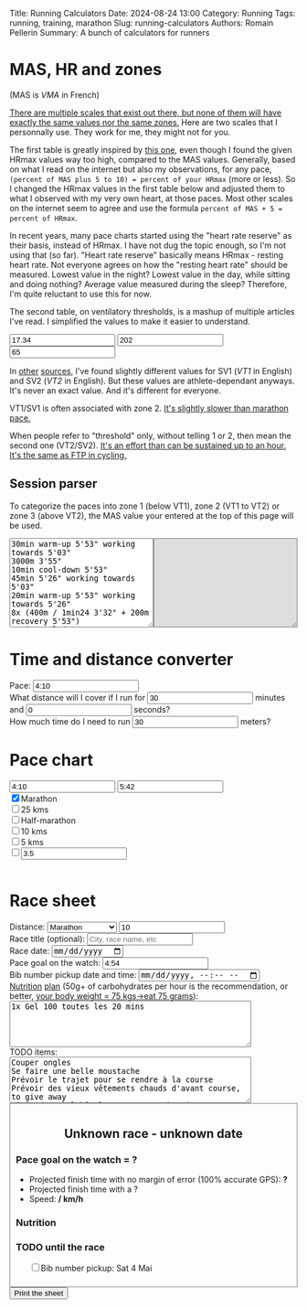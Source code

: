 Title: Running Calculators
Date: 2024-08-24 13:00
Category: Running
Tags: running, training, marathon
Slug: running-calculators
Authors: Romain Pellerin
Summary: A bunch of calculators for runners

<script>
    const matchPaceFormatWithColon = v => v && v.match(/^(\d{1,2}):(\d{2})$/);
    const matchPaceFormatWithQuotes = v => v && v.match(/^(\d{1,2})'(\d{2})"$/);
    const paceToSeconds = (v, separator = 'COLON') => {
            const [, minutes, seconds] = separator === 'COLON' ? matchPaceFormatWithColon(v) : matchPaceFormatWithQuotes(v)
            return Number(minutes) * 60 + Number(seconds)
    }
    const differenceBetweenPaces = (min, max) => paceToSeconds(max) - paceToSeconds(min)
    const secondsToTime = (v) => {
            let minutes = Math.floor(v / 60)
            let hours = 0
            const seconds = String(v % 60).padStart(2, '0')
            if (minutes > 59) {
                    hours = Math.floor(minutes / 60)
                    minutes = String(minutes % 60).padStart(2, '0')
            }
            minutes = String(minutes)
            const result = [String(hours), minutes, seconds]
            result.valueWithQuotes = hours ? `${hours}h${minutes}'${seconds}"` : `${minutes}'${seconds}"`
            result.valueWithColon = hours ? `${hours}:${minutes}:${seconds}` : `${minutes}:${seconds}`
            return result
    }
    const roundTo1 = num => Math.round((num + Number.EPSILON) * 10) / 10
    const paceInSecondsToSpeed = paceInSeconds => roundTo1(3600.0/paceInSeconds) // .toFixed(1) is less precise
    const speedInKmhTimesPercent = (kmh, percent) => (percent * kmh / 100).toFixed(2)
    const paceInSecondsToFinishTime = (paceInSeconds, kms) => secondsToTime(Math.ceil(paceInSeconds * kms)).valueWithColon
    const secondsAtPaceToMeters = (seconds, paceInSeconds) => Math.floor((seconds * 1000) / paceInSeconds)
    const metersAtPaceToSeconds = (meters, paceInSeconds) => Math.ceil((meters * paceInSeconds) / 1000)
    const speedToSecondsForOneKilometer = speed => Math.ceil(3600/speed)
</script>

# MAS, HR and zones

(MAS is _VMA_ in French)

[There are multiple scales that exist out there, but none of them will have exactly the same values nor the same zones.](https://youtu.be/4QhT_6YgOuI?t=1861) Here are two scales that I personnally use. They work for me, they might not for you.

The first table is greatly inspired by [this one](https://www.facebook.com/lorblanchet/posts/pfbid032J13PKC2rDPA84weL5dXZ9G8GpznZBVwgrqZszF6opB121oEpwqKZ7hjNQ2NCehel), even though I found the given HRmax values way too high, compared to the MAS values. Generally, based on what I read on the internet but also my observations, for any pace, `(percent of MAS plus 5 to 10) = percent of your HRmax` (more or less). So I changed the HRmax values in the first table below and adjusted them to what I observed with my very own heart, at those paces. Most other scales on the internet seem to agree and use the formula `percent of MAS + 5 = percent of HRmax`.

In recent years, many pace charts started using the "heart rate reserve" as their basis, instead of HRmax. I have not dug the topic enough, so I'm not using that (so far). "Heart rate reserve" basically means HRmax - resting heart rate. Not everyone agrees on how the "resting heart rate" should be measured. Lowest value in the night? Lowest value in the day, while sitting and doing nothing? Average value measured during the sleep? Therefore, I'm quite reluctant to use this for now.

The second table, on ventilatory thresholds, is a mashup of multiple articles I've read. I simplified the values to make it easier to understand.

<input type="number" step="0.01" id="mas" placeholder="MAS speed (km/h)" value="17.34"/>
<input type="number" step="1" id="maxhr" placeholder="Max HR" value="202"/>

<div>
<input type="number" step="1" id="random_percent" placeholder="% of your MAS" value="65"/>
<span id="random_percent_result"></span>
</div>

<div id="zones_result"></div>

In [other](https://youtu.be/k8oADrC5Q1w?t=456) [sources](https://youtu.be/ZDdZ3TqJkd8?t=471), I've found slightly different values for SV1 (_VT1_ in English) and SV2 (_VT2_ in English). But these values are athlete-dependant anyways. It's never an exact value. And it's different for everyone.

VT1/SV1 is often associated with zone 2. [It's slightly slower than marathon pace.](https://youtu.be/k8oADrC5Q1w?t=555)

When people refer to "threshold" only, without telling 1 or 2, then mean the second one (VT2/SV2). [It's an effort than can be sustained up to an hour.](https://youtu.be/k8oADrC5Q1w?t=570) [It's the same as FTP in cycling.](https://youtu.be/k8oADrC5Q1w?t=526)

<script>
  const masInput = document.querySelector('input#mas')
  const maxHrInput = document.querySelector('input#maxhr')
  const randomPercent = document.querySelector('input#random_percent')

  const zones = [
    [
      {percentHr: [70], percentMas: [50,60], zone: 1, name: 'Endurance fondamentale'},
      {percentHr: [70,75], percentMas: [60,70], zone: 2, name: 'Endurance active'},
      {percentHr: [75,85], percentMas: [70,80], zone: 3, name: 'Allure marathon'},
      {percentHr: [85,95], percentMas: [80,90], zone: 4, name: 'Allures semi→10km, allure tempo, allure "au seuil" [anaérobie]'},
      {percentHr: [95,100], percentMas: [90,100], zone: 5, name: 'Allures 5km→VMA'},
    ],
    [
      {percentHr: [80], percentMas: [75], zone: 1, name: 'Sous le seuil aérobie / seuil ventilatoire 1 (SV1) = endurance fondamentale'},
      {percentHr: [80,90], percentMas: [75,85], zone: 2, name: 'Entre le seuil aérobie (SV1) et anaérobie (SV2) = allures marathon→semi'},
      {percentHr: [90,100], percentMas: [85,100], zone: 3, name: 'Au delà de SV2 = allures 10km→VMA'},
    ]
  ]

  function MASzonesInputChange() {
    if (!masInput.value) return

    document.querySelector('#zones_result').innerHTML = ""
    let randomPercentResult
    if (randomPercent.value) {
      const speed = speedInKmhTimesPercent(masInput.value, randomPercent.value)
      randomPercentResult = `= ${secondsToTime(speedToSecondsForOneKilometer(speed)).valueWithQuotes} (${speed} km/h)`
    }
    else {
      randomPercentResult = ""
    }
    document.querySelector('span#random_percent_result').innerHTML = randomPercentResult

    zones.forEach((zones,index,array) => {
        let newTable = "<table class=\"collapse\"><thead><tr><th>Zone</th><th>Name(s)</th><th>% MAS</th><th>% HRmax</th><th>Pace</th></tr></thead><tbody>"

        const hueStep = (120 / (zones.length - 1))
        zones.map(({percentMas,zone,percentHr,name},index,array) => {
          const hue = 120 - (index * hueStep)
          const color = `hsl(${hue}, 100%, 50%)`
          const speeds = percentMas.map(percent => speedInKmhTimesPercent(masInput.value, percent))
          const paces = speeds.map(speed => secondsToTime(speedToSecondsForOneKilometer(speed)).valueWithQuotes)
          const hrs = maxHrInput.value ? percentHr.map(hr => Math.round(maxHrInput.value * hr / 100)) : []
          newTable += `<tr style="background-color: ${color}"><td>${zone}</td><td>${name}</td>`

          // % MAS
          let masRow = ''
          if (percentMas.length === 1) {
                masRow = `<span style="white-space: nowrap;"><= ${percentMas[0]}% (${speeds[0] ?? '?'} km/h)</span>`
          }
          else {
                masRow = percentMas.map((mas,i) => `<span style="white-space: nowrap;">${mas}% (${speeds[i] ?? '?'} km/h)</span>`).join('<br />⬇️<br />')
          }
          newTable += `<td class="center">${masRow}</td>`

          // % HRmax
          let hrRow = ''
          if (percentHr.length === 1) {
                hrRow = `<span style="white-space: nowrap;"><= ${percentHr[0]}% (${hrs[0] ?? '?'} bpm)</span>`
          }
          else {
                hrRow = percentHr.map((hr,i) => `<span style="white-space: nowrap;">${hr}% (${hrs[i] ?? '?'} bpm)</span>`).join('<br />⬇️<br />')
          }
          newTable += `<td class="center">${hrRow}</td>`

          // Paces
          newTable += `<td class="center">${paces.join('<br />⬇️<br />')}</td>`
          newTable += `</tr>`
        })

        newTable += "</tbody></table>"
        document.querySelector('#zones_result').innerHTML += newTable
    })
  }

  masInput.addEventListener('input', MASzonesInputChange)
  maxHrInput.addEventListener('input', MASzonesInputChange)
  randomPercent.addEventListener('input', MASzonesInputChange)
  MASzonesInputChange()
</script>

## Session parser

To categorize the paces into zone 1 (below VT1), zone 2 (VT1 to VT2) or zone 3 (above VT2), the MAS value your entered at the top of this page will be used.

<div style="display: flex">
<textarea style="flex: 1 0 0" id="session_parser" rows="10" cols="0">
30min warm-up 5'53" working towards 5'03"
3000m 3'55"
10min cool-down 5'53"
45min 5'26" working towards 5'03"
20min warm-up 5'53" working towards 5'26"
8x (400m / 1min24 3'32" + 200m recovery 5'53")
10min cool-down 5'53"
6km 5'53" working towards 5'26"
4km 4'57"
</textarea>

<textarea style="flex: 1 0 0; background-color: #ddd" id="session_parser_results" rows="10" cols="0" readonly></textarea>

</div>

<div id="session_parser_zones_results"></div>

<script>
    const sessionParserTextarea = document.querySelector('textarea#session_parser')
    const sessionParserResults = document.querySelector('#session_parser_results')

    const regexWithMultiplicator = /^(?<multiplicator>\d+)\s?x\s?\((?<rest>.*?)\)$/
    const regexWorkingTowards = /(?<paceA>\d{1,2}'\d{2}")\s?working towards\s?(?<paceB>\d{1,2}'\d{2}")/g

    // ([a-z-]+ )? is for recovery/warm-up/cool-down terms
    const regexFindMeters = /(?<meters>\d{2,5})\s?m (?:\/ \dmin\d{1,2} )?([a-z-]+ )?(?<pace>\d{1,2}'\d{2}")/g
    const regexFindKiloMeters = /(?<kilometers>\d{1,2}(\.\d{1,3})?)\s?km ([a-z-]+ )?(?<pace>\d{1,2}'\d{2}")/g
    const regexMinsSecsToDistance = /(?<mins>\d{1,3})\s?mins?(?<secs>\d{1,2})? ([a-z-]+ )?(?<pace>\d{1,2}'\d{2}")/g

    function sessionParserInputChange() {
        const zone1 = [] // % MAS <= 75
        const zone2 = [] // % MAS <= 85
        const zone3 = [] // % MAS > 85

        const vt1Speed = speedInKmhTimesPercent(masInput.value, 75)
        const vt2Speed = speedInKmhTimesPercent(masInput.value, 85)
        const vt1PaceInSeconds = speedToSecondsForOneKilometer(vt1Speed)
        const vt2PaceInSeconds = speedToSecondsForOneKilometer(vt2Speed)

        const lines = sessionParserTextarea.value.split("\n")
        const results = lines.map(l => l.trim()).filter(l => l.length > 0).map(line => {
                let lineToParse = line
                let multiplicator = 1

                let result = lineToParse.match(regexWithMultiplicator)
                if (result) {
                        multiplicator *= result.groups.multiplicator
                        lineToParse = result.groups.rest
                }

                // Let's replace the "working towards" with their average pace
                result = lineToParse.matchAll(regexWorkingTowards)
                for (const match of result) {
                        const {paceA, paceB} = match.groups
                        const toReplace = match[0]
                        let averagePace = Math.ceil((paceToSeconds(paceA, 'QUOTE') + paceToSeconds(paceB, 'QUOTE')) / 2)
                        averagePace = secondsToTime(averagePace).valueWithQuotes
                        lineToParse = lineToParse.replace(toReplace, averagePace)
                }

                // Let's replace `400m 4'57"` with `4000@4'57"`
                result = lineToParse.matchAll(regexFindMeters)
                for (const match of result) {
                        const {meters, pace} = match.groups
                        const toReplace = match[0]
                        const metersAtPace = `${meters}@${pace}`
                        lineToParse = lineToParse.replace(toReplace, metersAtPace)
                }
                // Let's replace `4km 4'57"` with `4000@4'57"`
                result = lineToParse.matchAll(regexFindKiloMeters)
                for (const match of result) {
                        const {kilometers, pace} = match.groups
                        const toReplace = match[0]
                        const metersAtPace = `${Number(kilometers)*1000}@${pace}`
                        lineToParse = lineToParse.replace(toReplace, metersAtPace)
                }
                // Let's replace `10min cool-down 5'53" with 1700@5'53"` with `1700@5'53"`
                result = lineToParse.matchAll(regexMinsSecsToDistance)
                for (const match of result) {
                        const {mins, secs, pace} = match.groups
                        const toReplace = match[0]
                        const paceInSeconds = paceToSeconds(pace, "QUOTES")
                        const meters = secondsAtPaceToMeters((Number(mins) * 60) + Number(secs ?? "0"), paceInSeconds)
                        const metersAtPace = `${meters}@${pace}`
                        lineToParse = lineToParse.replace(toReplace, metersAtPace)
                }

                let segments
                if (lineToParse.includes('+')) {
                        segments = lineToParse.split(/\s?\+\s?/)
                }
                else {
                        segments = [lineToParse]
                }
                if (!segments.every(segment => segment.match(/^\d+@\d{1,2}'\d{2}"$/))) {
                        return "Line could not be parsed"
                }

                segments = segments.map(segment => {
                        let [meters, pace] = segment.split('@')
                        meters *= multiplicator
                        const paceInSeconds = paceToSeconds(pace, "QUOTES")
                        if (paceInSeconds >= vt1PaceInSeconds) zone1.push(meters)
                        else if (paceInSeconds >= vt2PaceInSeconds) zone2.push(meters)
                        else zone3.push(meters)

                        return `${meters}@${pace}`
                })
                return segments.join(" + ")
        })

        sessionParserResults.innerHTML = results.filter(l => l.length > 0).join("\n")

        const metersInZone1 = zone1.reduce((acc, item) => acc + item, 0)
        const metersInZone2 = zone2.reduce((acc, item) => acc + item, 0)
        const metersInZone3 = zone3.reduce((acc, item) => acc + item, 0)
        const zonesResults = document.querySelector('#session_parser_zones_results')
        zonesResults.innerHTML = `Zone 1: ${metersInZone1/1000}kms<br />Zone 2 (faster than ${secondsToTime(vt1PaceInSeconds).valueWithQuotes}): ${metersInZone2/1000}kms<br />Zone 3 (faster than ${secondsToTime(vt2PaceInSeconds).valueWithQuotes}): ${metersInZone3/1000}kms<br /><button id="sessionCopy">Copy</button>`

        const copyContent = async () => {
                try {
                        // Fo google spreadsheet, columns "quality kms in zone 2" and "quality kms in zone 3"
                        await navigator.clipboard.writeText(`${metersInZone2/1000}\t${metersInZone3/1000}`);
                        console.log('Content copied to clipboard');
                } catch (err) {
                        console.error('Failed to copy: ', err);
                }
        }
        document.querySelector('button#sessionCopy').onclick = copyContent
    }
    sessionParserTextarea.addEventListener('input', sessionParserInputChange)
    masInput.addEventListener('input', sessionParserInputChange)
    sessionParserInputChange()
</script>

# Time and distance converter

<div id="time_and_distance_converter">
<div>Pace: <input pattern="\d{1,2}:\d{2}" type="text" id="time_and_distance_converter_pace" placeholder="Pace" value="4:10"/></div>
<div>What distance will I cover if I run for <input type="number" step="1" id="time_to_distance_mins" value="30"/> minutes and <input type="number" step="1" id="time_to_distance_secs" value="0"/> seconds? <strong id="time_to_distance_results"></strong></div>
<div>How much time do I need to run <input type="number" step="1" id="distance_to_time" value="30"/> meters? <strong id="distance_to_time_results"></strong></div>
</div>

<script>
    function timeAndDistanceConverterInputChange() {
        const pace = document.querySelector('input#time_and_distance_converter_pace').value
        if (!matchPaceFormatWithColon(pace)) return

        const paceInSeconds = paceToSeconds(pace)

        let timeInSecondsToConvert = Number(document.querySelector('input#time_to_distance_secs').value ?? '0')
        const timeInMinutesToConvert = Number(document.querySelector('input#time_to_distance_mins').value ?? '0')
        timeInSecondsToConvert += (timeInMinutesToConvert * 60)
        const timeConvertedInDistance = secondsAtPaceToMeters(timeInSecondsToConvert, paceInSeconds)
        document.querySelector('#time_to_distance_results').innerText = `${timeConvertedInDistance}m`

        const metersToConvert = Number(document.querySelector('input#distance_to_time').value ?? '0')
        const [hours, minutes, seconds] = secondsToTime(metersAtPaceToSeconds(metersToConvert, paceInSeconds))
        document.querySelector('#distance_to_time_results').innerText = hours ? `${hours}hrs ${minutes}mins ${seconds}secs` : `${minutes}mins ${seconds}secs`
    }
    document.querySelectorAll('#time_and_distance_converter input').forEach(el => {
        el.addEventListener('input', timeAndDistanceConverterInputChange)
    })
    timeAndDistanceConverterInputChange()
</script>

# Pace chart

<div id="pace_chart_info">
<input pattern="\d{1,2}:\d{2}" type="text" id="fastest_pace" placeholder="Fastest pace" value="4:10"/>
<input pattern="\d{1,2}:\d{2}" type="text" id="slowest_pace" placeholder="Slowest pace" value="5:42"/>

<div class="distance"><input data-kms="42.195" id="marathon" type="checkbox" checked /><label for="marathon">Marathon</label></div>
<div class="distance"><input data-kms="25" id="km25" type="checkbox" /><label for="km25">25 kms</label></div>
<div class="distance"><input data-kms="21.0975" id="half_marathon" type="checkbox" /><label for="half_marathon">Half-marathon</label></div>
<div class="distance"><input data-kms="10" id="km10" type="checkbox" /><label for="km10">10 kms</label></div>
<div class="distance"><input data-kms="5" id="km5" type="checkbox" /><label for="km5">5 kms</label></div>
<div class="distance"><input data-kms="custom" type="checkbox" /><input type="number" step="0.1" id="custom" placeholder="Custom distance" value="3.5"/></div>
</div>

<table class="collapse" id="pace_chart_results"></table>

<script>
    const fastestPace = document.querySelector('input#fastest_pace')
    const slowestPace = document.querySelector('input#slowest_pace')
    const custom = document.querySelector('input#custom')

    function paceChartInputChange() {
        custom.parentElement.querySelector('[data-kms]').dataset.kms = custom.value

        const min = fastestPace.value;
        const max = slowestPace.value;

        if (!matchPaceFormatWithColon(min) || !matchPaceFormatWithColon(max) || differenceBetweenPaces(min, max) < 0) return
        const difference = differenceBetweenPaces(min, max) + 1
        const minInSeconds = paceToSeconds(min)

        const table = document.getElementById('pace_chart_results')
        let newTable = "<thead><tr><th>Pace</th><th>Speed</th>"

        const distances = Array.from(document.querySelectorAll('.distance')).map(div => {
                const input = div.querySelector('input[type="checkbox"]')
                const checked = input.checked
                const kms = Number(input.dataset.kms)
                const label = div.querySelector('label')?.innerText ?? `${kms} kms`
                return {checked, kms, label}
        }).filter(({checked})=>checked);

        newTable += `${distances.map(({kms, label}) => `<th>${label}</th>`).join("")}</tr></thead><tbody>`

        const paces = [...new Array(+difference)].map(function(_,i) { return i + minInSeconds })
        const result = paces.map(function(paceInSeconds) {
            const pace = secondsToTime(paceInSeconds).valueWithQuotes
            const speed = paceInSecondsToSpeed(paceInSeconds)
            const row = distances.map(({kms}) => `<td>${paceInSecondsToFinishTime(paceInSeconds, kms)}</td>`).join("")

            newTable += `<tr><th>${pace}</th><th>${speed} km/h</th>${row}</tr>`
        })

        newTable += "</tbody>"
        table.innerHTML = newTable
    }

    document.querySelectorAll('#pace_chart_info input').forEach(el => {
        el.addEventListener('input', paceChartInputChange)
    })
    if (fastestPace.value || slowestPace.value) {
        paceChartInputChange()
    }
</script>

# Race sheet

<div id="race_sheet_info">
<div>
        <label for="race_sheet_distance">Distance:</label>
        <select name="race_sheet_distance" id="race_sheet_distance">
                <option value="marathon">Marathon</option>
                <option value="half_marathon">Half-marathon</option>
                <option value="custom">Custom distance</option>
        </select>
        <input type="number" step="0.1" id="race_sheet_custom_distance" placeholder="Custom distance" value="10"/>
</div>
<div><label for="race_title">Race title (optional):</label> <input type="text" id="race_title" name="race_title" placeholder="City, race name, etc" /></div>
<div><label for="race_date">Race date:</label> <input type="date" id="race_date" name="race_date" /></div>
<div><label for="pace_goal">Pace goal on the watch:</label> <input pattern="\d{1,2}:\d{2}" type="text" id="pace_goal" value="4:54"/></div>
<div><label for="bib_number_pickup_date">Bib number pickup date and time:</label> <input type="datetime-local" id="bib_number_pickup_date" name="bib_number_pickup_date" /></div>
<div>
<label for="nutrition_plan"><a href="https://www.youtube.com/watch?v=COrTo5DUvuo">Nutrition</a> <a href="https://www.maurten.com/fuelguide/">plan</a> (50g+ of carbohydrates per hour is the recommendation, or better, <a href="https://youtu.be/mu7celO4IEE?t=237">your body weight = 75 kgs→eat 75 grams</a>):</label><br />
<textarea id="nutrition_plan" name="nutrition_plan" rows="5" cols="50">
1x Gel 100 toutes les 20 mins
</textarea>
</div>
<div>
<label for="todo_items">TODO items:</label><br />
<textarea id="todo_items" name="todo_items" rows="5" cols="50">
Couper ongles
Se faire une belle moustache
Prévoir le trajet pour se rendre à la course
Prévoir des vieux vêtements chauds d'avant course, to give away
Si je dors à l'hôtel, emmener un sharpie + repas pour samedi midi et soir (riz, pâtes pesto, patates, Speisequark) et petit-déj du dimanche (müsli/flocons d'avoine avec lait de soja, pâtes pesto, banane)
Samedi : shake-out run avec 1km à allure ~24h avant la course (donc le matin)
Samedi : charger montre et la reboot
Samedi : accrocher bib number au t-shirt et tout préparer/rassembler pour être prêt à partir le dimanche matin
Samedi soir : préparer le petit déjeuner
Dimanche matin : petit-déj AU MOINS 2h avant la course
Dimanche matin : noter dans les mains au marqueur
  Montre en mode pace sur distance 42.75kms
  Water stations/WC: Km 5, 10, etc
Dimanche matin : prendre casquette, lunettes, HRM chest strap, manchons et bouteille d'eau pour boire avant le départ
Dimanche matin : warm up de 2km avant départ
</textarea>
</div>
</div>

<div id="race_sheet" style="border: 1px solid gray; padding: 10px;">
        <h2 style="text-align:center">Unknown race - unknown date</h2>
        <p style="text-align:center;font-style:italic" id="race_sheet_subtitle"></p>
        <h3>Pace goal on the watch = <span id="race_pace_goal">?</span></h3>
        <ul>
                <li>Projected finish time with no margin of error (100% accurate GPS): <strong><span id="race_pace_goal_finish_time">?</span></strong></li>
                <li>Projected finish time with a <span id="race_pace_goal_finish_time_margin_error">?</span></li>
                <li>Speed: <strong><span id="race_pace_goal_speed">/</span> km/h</strong></li>
        </ul>
        <h3>Nutrition</h3>
        <ul id="race_sheet_nutrition">
        </ul>
        <h3>TODO until the race</h3>
        <ul id="race_todo" style="list-style-type:none;">
                <li id="race_bib_pickup_date_li"><input type="checkbox">Bib number pickup: <span id="race_bib_pickup_date">Sat 4 Mai</span></li>
        </ul>
</div>
<button onclick="printSheet()">Print the sheet</button>

<script>
    function raceSheetInputChange() {
        const preDefinedDistances = {
                'marathon': [42.195, 'Marathon'],
                'half_marathon': [21.0975, 'Half-marathon']
        }

        const raceCustomDistance = document.querySelector('#race_sheet_custom_distance')
        const raceDistance = document.querySelector('#race_sheet_distance').value
        const customRaceDistanceSelected = raceDistance === 'custom'
        raceCustomDistance.style = customRaceDistanceSelected ? '' : 'display:none';
        const [kms, label] = customRaceDistanceSelected ? [Number(raceCustomDistance.value), "Race"] : preDefinedDistances[raceDistance]

        // Sheet title and subtitle
        const dateValue = document.querySelector('#race_date').value
        const date = dateValue ? new Date(dateValue).toDateString() : 'unknown date'
        const title = document.querySelector('#race_title').value?.trim()
        let sheetTitle = label
        if (title) {
                sheetTitle += ` - ${title}`
        }
        document.querySelector('#race_sheet h2').innerText = `${sheetTitle} - ${date}`

        // Race distance
        document.querySelector('#race_sheet_subtitle').innerHTML = `${kms} kms`

        // Pace goal
        const paceGoal = document.querySelector('#pace_goal').value
        if (matchPaceFormatWithColon(paceGoal)) {
                const paceInSeconds = paceToSeconds(paceGoal)

                document.querySelector('#race_sheet #race_pace_goal').innerText = secondsToTime(paceInSeconds).valueWithQuotes
                document.querySelector('#race_sheet #race_pace_goal_finish_time').innerHTML = paceInSecondsToFinishTime(paceInSeconds, kms)
                const marginOfErrorInPercent = 1.5
                const marginOfError = ((marginOfErrorInPercent + 100) / 100).toFixed(3)
                const kmsWithError = (kms*marginOfError).toFixed(3)
                document.querySelector('#race_pace_goal_finish_time_margin_error').innerHTML = `${marginOfErrorInPercent}% margin of error (${kmsWithError} kms): <strong>${paceInSecondsToFinishTime(paceInSeconds, kmsWithError)}</strong>`
                document.querySelector('#race_sheet #race_pace_goal_speed').innerText = paceInSecondsToSpeed(paceInSeconds)
        }

        // Nutrition
        const nutritionItems = document.querySelector('#nutrition_plan').value.split("\n").map(e => e.trim()).filter(Boolean)
        const raceNutritionList = document.querySelector('#race_sheet_nutrition')
        raceNutritionList.innerHTML = ''
        nutritionItems.forEach(line => {
                const li = document.createElement('li')
                li.innerText = line
                raceNutritionList.appendChild(li)
        })

        // TODO list
        const todoItems = document.querySelector('#todo_items').value.split("\n").map(e => e.trimEnd()).filter(Boolean)
        const raceTodoList = document.querySelector('#race_todo')
        Array.from(raceTodoList.children).forEach(li => {
                if (!li.matches('#race_bib_pickup_date_li')) {
                        li.remove();
                }
        })
        let parentLi, currentUl = raceTodoList, rootUl = raceTodoList
        todoItems.forEach(line => {
                const li = document.createElement('li')

                if (line.startsWith(' ') && parentLi) {
                        if (currentUl === rootUl) {
                                currentUl = document.createElement('ul')
                                parentLi.appendChild(currentUl)
                        }
                }
                else {
                        currentUl = rootUl
                }

                li.innerHTML = `<input type="checkbox">${line}`
                currentUl.appendChild(li)
                parentLi = li
        })

        // Bib pickup date
        const bibNumberPickupDateValue = document.querySelector('#bib_number_pickup_date').value
        const bibNumberPickupDate = bibNumberPickupDateValue ? new Date(bibNumberPickupDateValue) : 'unknown date'
        document.querySelector('#race_bib_pickup_date').innerText =
                typeof bibNumberPickupDate === 'string'
                ? bibNumberPickupDate
                : `${bibNumberPickupDate.toDateString()}, ${bibNumberPickupDate.toLocaleTimeString()}`
    }

    document.querySelectorAll('#race_sheet_info input, #race_sheet_info select, #race_sheet_info textarea').forEach(el => {
        el.addEventListener('input', raceSheetInputChange)
    })
    raceSheetInputChange()

    window.printSheet = () => {
        const elem = document.querySelector('#race_sheet');
        const printWindow = window.open('', 'PRINT', 'height=600,width=800');
        printWindow.document.write('<html><head><title>Race sheet</title>');
        printWindow.document.write('</head><body>');
        printWindow.document.write(elem.innerHTML);
        printWindow.document.write('</body></html>');

        printWindow.print();
        printWindow.close();

        return true;
    }
</script>
